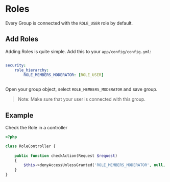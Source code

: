 # Roles

Every Group is connected with the `ROLE_USER` role by default.

## Add Roles

Adding Roles is quite simple. Add this to your `app/config/config.yml`:

```yaml

security:
    role_hierarchy:
        ROLE_MEMBERS_MODERATOR: [ROLE_USER]
        
```

Open your group object, select `ROLE_MEMBERS_MODERATOR` and save group. 

> Note: Make sure that your user is connected with this group.

## Example
 
 Check the Role in a controller

```php
<?php

class RoleController {
    
    public function checkAction(Request $request)
    {
        $this->denyAccessUnlessGranted('ROLE_MEMBERS_MODERATOR', null, 'Unable to access this page!');
    }
}
    
```